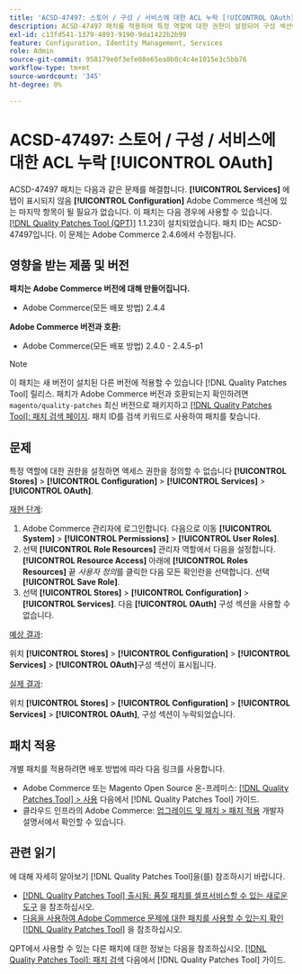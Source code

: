 ```yaml
---
title: 'ACSD-47497: 스토어 / 구성 / 서비스에 대한 ACL 누락 [!UICONTROL OAuth]'
description: ACSD-47497 패치를 적용하여 특정 역할에 대한 권한이 설정되어 구성 섹션에 대한 액세스를 정의할 수 없는 경우 Adobe Commerce 문제를 해결합니다.
exl-id: c13fd541-1379-4893-9190-9da1422b2b99
feature: Configuration, Identity Management, Services
role: Admin
source-git-commit: 958179e0f3efe08e65ea8b0c4c4e1015e3c5bb76
workflow-type: tm+mt
source-wordcount: '345'
ht-degree: 0%

---
```


# ACSD-47497: 스토어 / 구성 / 서비스에 대한 ACL 누락 [!UICONTROL OAuth]

ACSD-47497 패치는 다음과 같은 문제를 해결합니다. **[!UICONTROL Services]** 에 탭이 표시되지 않음 **[!UICONTROL Configuration]** Adobe Commerce 섹션에 있는 마지막 항목이 될 필요가 없습니다. 이 패치는 다음 경우에 사용할 수 있습니다. [[!DNL Quality Patches Tool (QPT)]](/help/announcements/adobe-commerce-announcements/magento-quality-patches-released-new-tool-to-self-serve-quality-patches.md) 1.1.23이 설치되었습니다. 패치 ID는 ACSD-47497입니다. 이 문제는 Adobe Commerce 2.4.6에서 수정됩니다.

## 영향을 받는 제품 및 버전

**패치는 Adobe Commerce 버전에 대해 만들어집니다.**
* Adobe Commerce(모든 배포 방법) 2.4.4

**Adobe Commerce 버전과 호환:**
* Adobe Commerce(모든 배포 방법) 2.4.0 - 2.4.5-p1

>[!NOTE]
>
>이 패치는 새 버전이 설치된 다른 버전에 적용할 수 있습니다 [!DNL Quality Patches Tool] 릴리스. 패치가 Adobe Commerce 버전과 호환되는지 확인하려면 `magento/quality-patches` 최신 버전으로 패키지하고 [[!DNL Quality Patches Tool]: 패치 검색 페이지](https://experienceleague.adobe.com/tools/commerce-quality-patches/index.html). 패치 ID를 검색 키워드로 사용하여 패치를 찾습니다.

## 문제

특정 역할에 대한 권한을 설정하면 액세스 권한을 정의할 수 없습니다 **[!UICONTROL Stores]** > **[!UICONTROL Configuration]** > **[!UICONTROL Services]** > **[!UICONTROL OAuth]**.

<u>재현 단계</u>:

1. Adobe Commerce 관리자에 로그인합니다. 다음으로 이동 **[!UICONTROL System]** > **[!UICONTROL Permissions]** > **[!UICONTROL User Roles]**.
1. 선택 **[!UICONTROL Role Resources]** 관리자 역할에서 다음을 설정합니다. **[!UICONTROL Resource Access]** 아래에 **[!UICONTROL Roles Resources]** 끝 _사용자 정의_&#x200B;를 클릭한 다음 모든 확인란을 선택합니다. 선택 **[!UICONTROL Save Role]**.
1. 선택 **[!UICONTROL Stores]** > **[!UICONTROL Configuration]** > **[!UICONTROL Services]**. 다음 **[!UICONTROL OAuth]** 구성 섹션을 사용할 수 없습니다.

<u>예상 결과</u>:

위치 **[!UICONTROL Stores]** > **[!UICONTROL Configuration]** > **[!UICONTROL Services]** > **[!UICONTROL OAuth]**&#x200B;구성 섹션이 표시됩니다.

<u>실제 결과</u>:

위치 **[!UICONTROL Stores]** > **[!UICONTROL Configuration]** > **[!UICONTROL Services]** > **[!UICONTROL OAuth]**, 구성 섹션이 누락되었습니다.

## 패치 적용

개별 패치를 적용하려면 배포 방법에 따라 다음 링크를 사용합니다.

* Adobe Commerce 또는 Magento Open Source 온-프레미스: [[!DNL Quality Patches Tool] > 사용](https://experienceleague.adobe.com/docs/commerce-operations/tools/quality-patches-tool/usage.html) 다음에서 [!DNL Quality Patches Tool] 가이드.
* 클라우드 인프라의 Adobe Commerce: [업그레이드 및 패치 > 패치 적용](https://experienceleague.adobe.com/docs/commerce-cloud-service/user-guide/develop/upgrade/apply-patches.html) 개발자 설명서에서 확인할 수 있습니다.

## 관련 읽기

에 대해 자세히 알아보기 [!DNL Quality Patches Tool]을(를) 참조하시기 바랍니다.

* [[!DNL Quality Patches Tool] 출시됨: 품질 패치를 셀프서비스할 수 있는 새로운 도구](/help/announcements/adobe-commerce-announcements/magento-quality-patches-released-new-tool-to-self-serve-quality-patches.md) 을 참조하십시오.
* [다음을 사용하여 Adobe Commerce 문제에 대한 패치를 사용할 수 있는지 확인 [!DNL Quality Patches Tool]](/help/support-tools/patches-available-in-qpt-tool/check-patch-for-magento-issue-with-magento-quality-patches.md) 을 참조하십시오.

QPT에서 사용할 수 있는 다른 패치에 대한 정보는 다음을 참조하십시오. [[!DNL Quality Patches Tool]: 패치 검색](https://experienceleague.adobe.com/tools/commerce-quality-patches/index.html) 다음에서 [!DNL Quality Patches Tool] 가이드.
